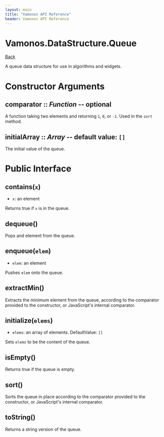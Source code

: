 ```yaml
---
layout: main
title: "Vamonos API Reference"
header: Vamonos API Reference
---
```



Vamonos.DataStructure.Queue
===========================

[Back](index.html)

A queue data structure for use in algorithms and widgets.


Constructor Arguments
=====================

## **comparator** :: *Function* -- optional

A function taking two elements and returning `1`, `0`, or `-1`. Used in the `sort` method.



## **initialArray** :: *Array* -- default value: `[]`

The initial value of the queue.




Public Interface
================

## **contains**(`x`)
 * `x`: an element

Returns true if `x` is in the queue.

## **dequeue**()
Pops and element from the queue.

## **enqueue**(`elem`)
 * `elem`: an element

Pushes `elem` onto the queue.

## **extractMin**()
Extracts the minimum element from the queue, according to the comparator provided to the constructor, or JavaScript's internal comparator.

## **initialize**(`elems`)
 * `elems`: an array of elements. DefaultValue: `[]`

Sets `elems` to be the content of the queue.

## **isEmpty**()
Returns true if the queue is empty.

## **sort**()
Sorts the queue in place according to the comparator provided to the constructor, or JavaScript's internal comparator.

## **toString**()
Returns a string version of the queue.


